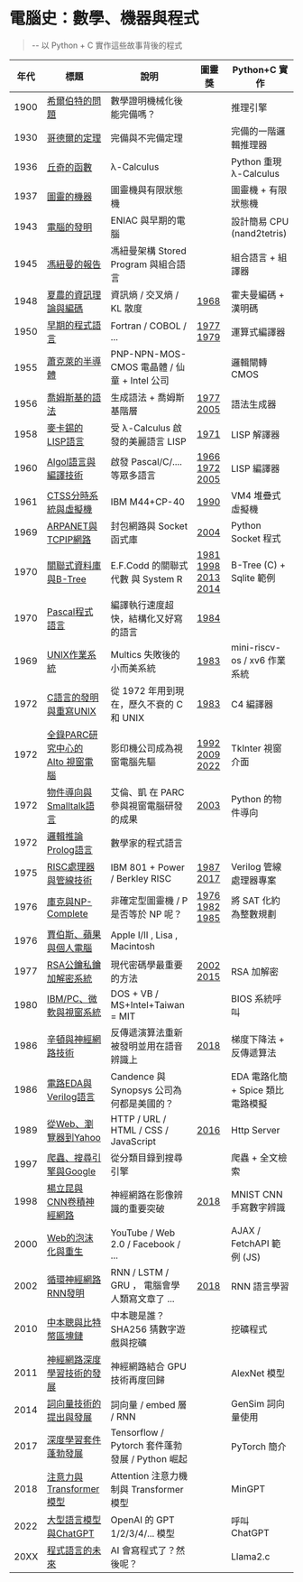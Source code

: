 # 電腦史：數學、機器與程式

> -- 以 Python + C 實作這些故事背後的程式

年代 | 標題                          | 說明              | 圖靈獎 | Python+C 實作
-----|-------------------------------|----------------------|------|-----
1900 | [希爾伯特的問題](1900-希爾伯特的問題.md) | 數學證明機械化後能完備嗎？ | | 推理引擎
1930 | [哥德爾的定理](1930-哥德爾的定理.md) | 完備與不完備定理 | | 完備的一階邏輯推理器
1936 | [丘奇的函數](1936-丘奇的函數.md) | λ-Calculus | | Python 重現 λ-Calculus
1937 | [圖靈的機器](1937-圖靈的機器.md) | 圖靈機與有限狀態機 | | 圖靈機 + 有限狀態機
1943 | [電腦的發明](1943-電腦的發明.md) | ENIAC 與早期的電腦 | | 設計簡易 CPU (nand2tetris)
1945 | [馮紐曼的報告](1945-馮紐曼的報告.md) | 馮紐曼架構 Stored Program 與組合語言 | | 組合語言 + 組譯器
1948 | [夏農的資訊理論與編碼](1948-夏農的資訊理論.md) | 資訊熵 / 交叉熵 / KL 散度 | [1968] | 霍夫曼編碼 + 漢明碼
1950 | [早期的程式語言](1950-早期的程式語言.md) | Fortran / COBOL / ... | [1977] [1979] | 運算式編譯器
1955 | [蕭克萊的半導體](1955-蕭克萊的半導體.md) |PNP-NPN-MOS-CMOS 電晶體 / 仙童 + Intel 公司 | | 邏輯閘轉 CMOS
1956 | [喬姆斯基的語法](1956-喬姆斯基的語法.md) | 生成語法 + 喬姆斯基階層 | [1977] [2005] | 語法生成器
1958 | [麥卡錫的LISP語言](1958-麥卡錫的LISP語言.md) | 受 λ-Calculus 啟發的美麗語言 LISP | [1971] | LISP 解譯器
1960 | [Algol語言與編譯技術](1960-Algol語言與編譯技術.md) | 啟發 Pascal/C/....等眾多語言 | [1966] [1972] [2005] | LISP 編譯器
1961 | [CTSS分時系統與虛擬機](1961-CTSS分時系統與虛擬機.md) | IBM M44+CP-40 | [1990] | VM4 堆疊式虛擬機
1969 | [ARPANET與TCPIP網路](1969-ARPANET與TCPIP網路.md) | 封包網路與 Socket 函式庫 | [2004] | Python Socket 程式
1970 | [關聯式資料庫與B-Tree](1970-關聯式資料庫與B-Tree.md) | E.F.Codd 的關聯式代數 與 System R | [1981] [1998] [2013] [2014] | B-Tree (C) + Sqlite 範例
1970 | [Pascal程式語言](1970-Pascal程式語言.md) | 編譯執行速度超快，結構化又好寫的語言 | [1984]
1969 | [UNIX作業系統](1969-UNIX作業系統.md) | Multics 失敗後的小而美系統 | [1983] |mini-riscv-os / xv6 作業系統
1972 | [C語言的發明與重寫UNIX](1972-C語言的發明與重寫UNIX.md) | 從 1972 年用到現在，歷久不衰的 C 和 UNIX | [1983] | C4 編譯器
1972 | [全錄PARC研究中心的 Alto 視窗電腦](1972-全錄PARC研究中心的Alto視窗電腦.md) | 影印機公司成為視窗電腦先驅 | [1992] [2009] [2022] | TkInter 視窗介面
1972 | [物件導向與Smalltalk語言](1972-物件導向與Smalltalk語言.md) | 艾倫、凱 在 PARC 參與視窗電腦研發的成果 | [2003] | Python 的物件導向
1972 | [邏輯推論Prolog語言](1972-邏輯推論Prolog語言.md) | 數學家的程式語言
1975 | [RISC處理器與管線技術](1975-RISC處理器與管線技術.md) | IBM 801 + Power / Berkley RISC  | [1987] [2017] | Verilog 管線處理器專案
1976 | [庫克與NP-Complete](1976-庫克與NP-Complete.md) | 非確定型圖靈機 / P 是否等於 NP 呢？ | [1976] [1982] [1985] | 將 SAT 化約為整數規劃
1976 | [賈伯斯、蘋果與個人電腦](1976-賈伯斯、蘋果與個人電腦.md) | Apple I/II , Lisa , Macintosh | | 
1977 | [RSA公鑰私鑰加解密系統](1977-RSA公鑰私鑰加解密系統.md) | 現代密碼學最重要的方法 | [2002] [2015] | RSA 加解密
1980 | [IBM/PC、微軟與視窗系統](1980-IBMPC、微軟與視窗系統.md) | DOS + VB / MS+Intel+Taiwan = MIT | | BIOS 系統呼叫
1986 | [辛頓與神經網路技術](1986-辛頓與神經網路技術.md) | 反傳遞演算法重新被發明並用在語音辨識上 | [2018] | 梯度下降法 + 反傳遞算法
1986 | [電路EDA與Verilog語言](1986-電路EDA與Verilog語言.md) | Candence 與 Synopsys 公司為何都是美國的？ | | EDA 電路化簡 + Spice 類比電路模擬
1989 | [從Web、瀏覽器到Yahoo](1989-從Web、瀏覽器到Yahoo.md) | HTTP / URL / HTML / CSS / JavaScript | [2016] | Http Server
1997 | [爬蟲、搜尋引擎與Google](1995-爬蟲、搜尋引擎與Google.md) | 從分類目錄到搜尋引擎 | | 爬蟲 + 全文檢索
1998 | [楊立昆與CNN卷積神經網路](1998-楊立昆與CNN卷積神經網路.md) | 神經網路在影像辨識的重要突破 | [2018] | MNIST CNN 手寫數字辨識
2000 | [Web的泡沫化與重生](2000-Web的泡沫化與重生.md) | YouTube / Web 2.0 / Facebook / ... | | AJAX / FetchAPI 範例 (JS)
2002 | [循環神經網路RNN發明](2002-循環神經網路RNN發明.md) | RNN / LSTM / GRU ， 電腦會學人類寫文章了 ... | [2018] | RNN 語言學習
2010 | [中本聰與比特幣區塊鏈](2010-中本聰與比特幣區塊鏈.md) | 中本聰是誰？SHA256 猜數字遊戲與挖礦 | | 挖礦程式
2011 | [神經網路深度學習技術的發展](2011-神經網路深度學習技術的發展.md) | 神經網路結合 GPU 技術再度回歸 | | AlexNet 模型
2014 | [詞向量技術的提出與發展](2014-詞向量技術的提出與發展.md) | 詞向量 / embed 層 / RNN | | GenSim 詞向量使用
2017 | [深度學習套件蓬勃發展](2017-深度學習套件蓬勃發展.md) | Tensorflow / Pytorch 套件蓬勃發展 / Python 崛起 | | PyTorch 簡介
2018 | [注意力與Transformer模型](2018-注意力與Transformer模型.md) | Attention 注意力機制與 Transformer 模型 | | MinGPT
2022 | [大型語言模型與ChatGPT](2022-大型語言模型與ChatGPT.md) | OpenAI 的 GPT 1/2/3/4/... 模型 | | 呼叫 ChatGPT
20XX | [程式語言的未來](2030-程式語言的未來.md) | AI 會寫程式了？然後呢？ | | Llama2.c

[1966]:圖靈獎/1966.md
[1967]:圖靈獎/1967.md
[1968]:圖靈獎/1968.md
[1969]:圖靈獎/1969.md
[1970]:圖靈獎/1970.md
[1971]:圖靈獎/1971.md
[1972]:圖靈獎/1972.md
[1973]:圖靈獎/1973.md
[1974]:圖靈獎/1974.md
[1975]:圖靈獎/1975.md
[1976]:圖靈獎/1976.md
[1977]:圖靈獎/1977.md
[1978]:圖靈獎/1978.md
[1979]:圖靈獎/1979.md
[1980]:圖靈獎/1980.md
[1981]:圖靈獎/1981.md
[1982]:圖靈獎/1982.md
[1983]:圖靈獎/1983.md
[1984]:圖靈獎/1984.md
[1985]:圖靈獎/1985.md
[1986]:圖靈獎/1986.md
[1987]:圖靈獎/1987.md
[1988]:圖靈獎/1988.md
[1989]:圖靈獎/1989.md
[1990]:圖靈獎/1990.md
[1991]:圖靈獎/1991.md
[1992]:圖靈獎/1992.md
[1993]:圖靈獎/1993.md
[1994]:圖靈獎/1994.md
[1995]:圖靈獎/1995.md
[1996]:圖靈獎/1996.md
[1997]:圖靈獎/1997.md
[1998]:圖靈獎/1998.md
[1999]:圖靈獎/1999.md
[2000]:圖靈獎/2000.md
[2001]:圖靈獎/2001.md
[2002]:圖靈獎/2002.md
[2003]:圖靈獎/2003.md
[2004]:圖靈獎/2004.md
[2005]:圖靈獎/2005.md
[2006]:圖靈獎/2006.md
[2007]:圖靈獎/2007.md
[2008]:圖靈獎/2008.md
[2009]:圖靈獎/2009.md
[2010]:圖靈獎/2010.md
[2011]:圖靈獎/2011.md
[2012]:圖靈獎/2012.md
[2013]:圖靈獎/2013.md
[2014]:圖靈獎/2014.md
[2015]:圖靈獎/2015.md
[2016]:圖靈獎/2016.md
[2017]:圖靈獎/2017.md
[2018]:圖靈獎/2018.md
[2019]:圖靈獎/2019.md
[2020]:圖靈獎/2020.md
[2021]:圖靈獎/2021.md
[2022]:圖靈獎/2022.md

<!--
## 附錄

* [編譯器技術](編譯器技術.md)
    * [從語言到機器](A1-從語言到機器.md)
* [作業系統技術](作業系統技術.md)
* [網路技術](網路技術.md)
* [人工智慧技術](人工智慧技術.md)
* [參考文獻](參考文獻.md)
-->